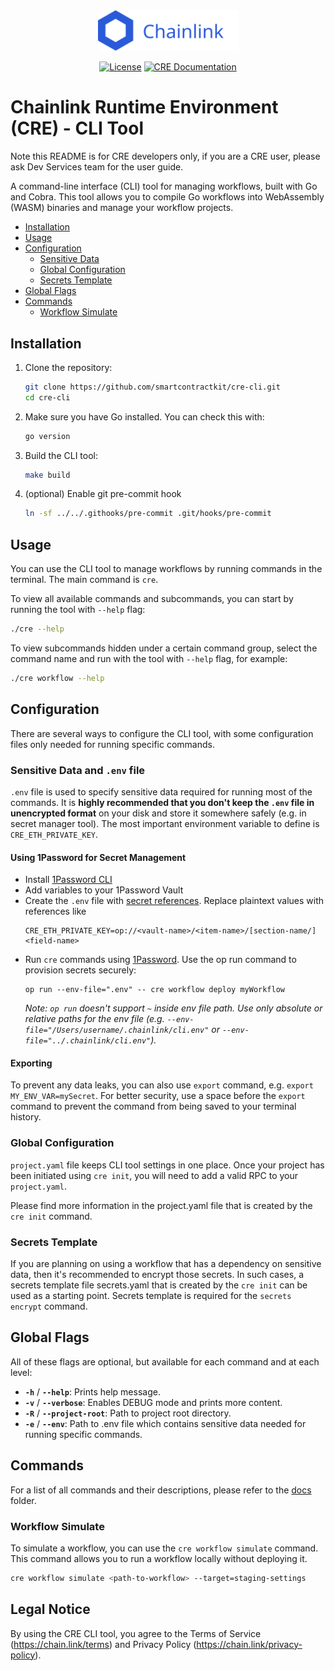 <div style="text-align:center" align="center">
    <a href="https://chain.link" target="_blank">
        <img src="https://raw.githubusercontent.com/smartcontractkit/chainlink/develop/docs/logo-chainlink-blue.svg" width="225" alt="Chainlink logo">
    </a>

[![License](https://img.shields.io/badge/license-MIT-blue)](https://github.com/smartcontractkit/cre-cli/blob/main/README.md)
[![CRE Documentation](https://img.shields.io/static/v1?label=CRE&message=Home&color=blue)](https://chain.link/chainlink-runtime-environment)

</div>

# Chainlink Runtime Environment (CRE) - CLI Tool

Note this README is for CRE developers only, if you are a CRE user, please ask Dev Services team for the user guide.

A command-line interface (CLI) tool for managing workflows, built with Go and Cobra. This tool allows you to compile Go workflows into WebAssembly (WASM) binaries and manage your workflow projects.

- [Installation](#installation)
- [Usage](#usage)
- [Configuration](#configuration)
   - [Sensitive Data](#sensitive-data) 
   - [Global Configuration](#global-configuration) 
   - [Secrets Template](#secrets-template) 
- [Global Flags](#global-flags)
- [Commands](#commands)
  - [Workflow Simulate](#workflow-simulate)

## Installation

1. Clone the repository:

   ```bash
   git clone https://github.com/smartcontractkit/cre-cli.git
   cd cre-cli
   ```

2. Make sure you have Go installed. You can check this with:

   ```bash
   go version
   ```

3. Build the CLI tool:

   ```bash
   make build
   ```

4. (optional) Enable git pre-commit hook
    ```bash
    ln -sf ../../.githooks/pre-commit .git/hooks/pre-commit
    ```

## Usage

You can use the CLI tool to manage workflows by running commands in the terminal. The main command is `cre`.

To view all available commands and subcommands, you can start by running the tool with `--help` flag:

```bash
./cre --help
```

To view subcommands hidden under a certain command group, select the command name and run with the tool with `--help` flag, for example:

```bash
./cre workflow --help
```

## Configuration

There are several ways to configure the CLI tool, with some configuration files only needed for running specific commands.

### Sensitive Data and `.env` file
`.env` file is used to specify sensitive data required for running most of the commands. It is **highly recommended that you don't keep the `.env` file in unencrypted format** on your disk and store it somewhere safely (e.g. in secret manager tool).
The most important environment variable to define is `CRE_ETH_PRIVATE_KEY`.

#### Using 1Password for Secret Management
* Install [1Password CLI](https://developer.1password.com/docs/cli/get-started/)
* Add variables to your 1Password Vault
* Create the `.env` file with [secret references](https://developer.1password.com/docs/cli/secret-references). Replace plaintext values with references like 
  ```
  CRE_ETH_PRIVATE_KEY=op://<vault-name>/<item-name>/[section-name/]<field-name>
  ```
* Run `cre` commands using [1Password](https://developer.1password.com/docs/cli/secrets-environment-variables/#use-environment-env-files).
  Use the op run command to provision secrets securely:
  ```shell
  op run --env-file=".env" -- cre workflow deploy myWorkflow
  ```
  _Note: `op run` doesn't support `~` inside env file path. Use only absolute or relative paths for the env file (e.g. `--env-file="/Users/username/.chainlink/cli.env"` or `--env-file="../.chainlink/cli.env"`)._

#### Exporting
To prevent any data leaks, you can also use `export` command, e.g. `export MY_ENV_VAR=mySecret`. For better security, use a space before the `export` command to prevent the command from being saved to your terminal history.

### Global Configuration
`project.yaml` file keeps CLI tool settings in one place. Once your project has been initiated using `cre init`, you will need to add a valid RPC to your `project.yaml`.

Please find more information in the project.yaml file that is created by the `cre init` command.

### Secrets Template
If you are planning on using a workflow that has a dependency on sensitive data, then it's recommended to encrypt those secrets. In such cases, a secrets template file secrets.yaml that is created by the `cre init` can be used as a starting point. Secrets template is required for the `secrets encrypt` command.

## Global Flags

All of these flags are optional, but available for each command and at each level:
- **`-h`** / **`--help`**: Prints help message.
- **`-v`** / **`--verbose`**: Enables DEBUG mode and prints more content.
- **`-R`** / **`--project-root`**: Path to project root directory.
- **`-e`** / **`--env`**: Path to .env file which contains sensitive data needed for running specific commands.

## Commands

For a list of all commands and their descriptions, please refer to the [docs](docs) folder.

### Workflow Simulate

To simulate a workflow, you can use the `cre workflow simulate` command. This command allows you to run a workflow locally without deploying it.

```bash
cre workflow simulate <path-to-workflow> --target=staging-settings
```


## Legal Notice
By using the CRE CLI tool, you agree to the Terms of Service (https://chain.link/terms) and Privacy Policy (https://chain.link/privacy-policy).

